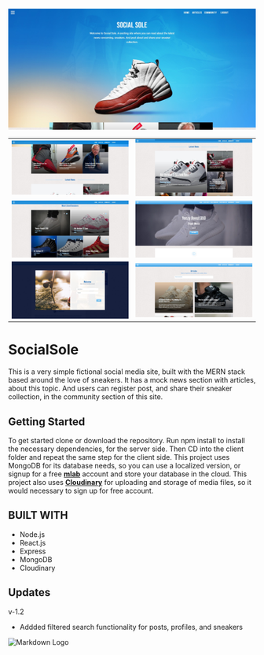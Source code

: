 ![Markdown Logo](/githubphotos/landing-heading.jpg)

<!-- Tables -->
|      |         |
| -------- | -------------- |
| ![Markdown Logo](/githubphotos/featured-articles.jpg)| ![Markdown Logo](/githubphotos/latest-news.jpg)|
| ![Markdown Logo](/githubphotos/mostliked.jpg)| ![Markdown Logo](/githubphotos/sneaker-detail-yeezy.jpg)|
| [![](/githubphotos/login.jpg)](https://www.youtube.com/watch?v=Yop42FM6XA8)| ![Markdown Logo](/githubphotos/articles.jpg)|



# SocialSole

This is a very simple fictional social media site, built with the MERN stack based around the love of sneakers. It has a mock news section with articles, about this topic. And users can register post, and share their sneaker collection, in the community section of this site. 


## Getting Started

To get started clone or download the repository. Run npm install to install the necessary dependencies, for the server side. Then CD into the client folder and repeat the same step for the client side. This project uses MongoDB for its database needs, so you can use a localized version, or signup for a free **[mlab](https://mlab.com/ "mlab")** account and store your database in the cloud. This project also uses **[Cloudinary](https://cloudinary.com/ "Cloudinary")** for uploading and storage of media files, so it would necessary to sign up for free account.

## BUILT WITH
* Node.js
* React.js
* Express
* MongoDB
* Cloudinary

## Updates
  v-1.2
* Addded filtered search functionality for posts, profiles, and sneakers

![Markdown Logo](https://res.cloudinary.com/dwgjvssdt/image/upload/v1555621520/filter.gif)
